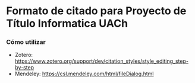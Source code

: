 # Formato de citado para Proyecto de Título Informatica UACh

### Cómo utilizar
- Zotero: https://www.zotero.org/support/dev/citation_styles/style_editing_step-by-step
- Mendeley: https://csl.mendeley.com/html/fileDialog.html
